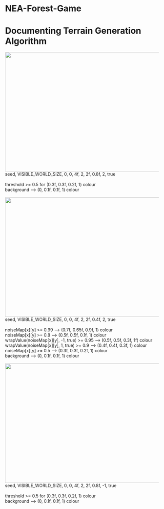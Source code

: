 # NEA-Forest-Game





# Documenting Terrain Generation Algorithm

<img src="https://user-images.githubusercontent.com/33546240/174500282-fd641eff-00d6-4fb4-8be4-873a7aa155d3.png" width="662" height="391" />
seed, VISIBLE_WORLD_SIZE, 0, 0, 4f, 2, 2f, 0.8f, 2, true <br /><br />
threshold >= 0.5 for (0.3f, 0.3f, 0.2f, 1) colour <br />
background --> (0, 0.1f, 0.1f, 1) colour <br /><br />

<img src="https://user-images.githubusercontent.com/33546240/174500443-2f18e8a9-f3db-4465-86dd-af0b3d9b3719.png" width="662" height="391" />
seed, VISIBLE_WORLD_SIZE, 0, 0, 4f, 2, 2f, 0.4f, 2, true <br /><br />
noiseMap[x][y] >= 0.99 --> (0.7f, 0.65f, 0.9f, 1) colour <br />
noiseMap[x][y] >= 0.8 --> (0.5f, 0.5f, 0.1f, 1) colour <br />
wrapValue(noiseMap[x][y], -1, true) >= 0.95 --> (0.5f, 0.5f, 0.3f, 1f) colour <br />
wrapValue(noiseMap[x][y], 1, true) >= 0.9 --> (0.4f, 0.4f, 0.3f, 1) colour <br />
noiseMap[x][y] >= 0.5 --> (0.3f, 0.3f, 0.2f, 1) colour <br />
background --> (0, 0.1f, 0.1f, 1) colour <br /><br />

<img src="https://user-images.githubusercontent.com/33546240/174500560-889e6887-9789-4d64-8e0c-2155c295930e.png" width="662" height="391" />
seed, VISIBLE_WORLD_SIZE, 0, 0, 4f, 2, 2f, 0.8f, -1, true <br /><br />
threshold >= 0.5 for (0.3f, 0.3f, 0.2f, 1) colour <br />
background --> (0, 0.1f, 0.1f, 1) colour <br /><br />




